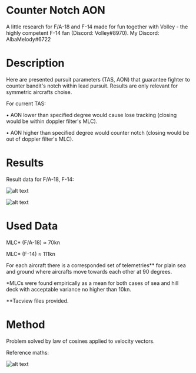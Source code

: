 # Counter Notch AON
A little research for F/A-18 and F-14 made for fun together with Volley - the highly competent F-14 fan (Discord: Volley#8970). My Discord: AlbaMelody#6722

# Description
Here are presented pursuit parameters (TAS, AON) that guarantee fighter to counter bandit's notch within lead pursuit. Results are only relevant for symmetric aircrafts choise.

For current TAS:

• AON lower than specified degree would cause lose tracking (closing would be within doppler filter's MLC).

• AON higher than specified degree would counter notch (closing would be out of doppler filter's MLC).

# Results
Result data for F/A-18, F-14:

![alt text](https://github.com/AKAD0/Edge_Tracking_Angle/blob/main/images/FA-18.png)

![alt text](https://github.com/AKAD0/Edge_Tracking_Angle/blob/main/images/F-14.png)

# Used Data
MLC* (F/A-18) ≈ 70kn

MLC* (F-14) ≈ 111kn

For each aircraft there is a corresponded set of telemetries** for plain sea and ground where aircrafts move towards each other at 90 degrees.

*MLCs were found empirically as a mean for both cases of sea and hill deck with acceptable variance no higher than 10kn.

**Tacview files provided.


# Method
Problem solved by law of cosines applied to velocity vectors.

Reference maths:

![alt text](https://github.com/AKAD0/Edge_Tracking_Angle/blob/main/images/math.png)
